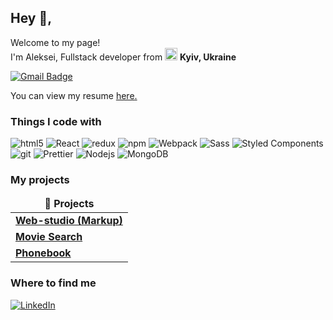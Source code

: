 ## Hey 👋, 


<p>Welcome to my page! </br> I'm Aleksei, Fullstack developer from <img src="https://img.icons8.com/color/48/000000/ukraine.png" width="20"/> <b>Kyiv, Ukraine</b>

[![Gmail Badge](https://img.shields.io/badge/-kukharchuk.work@gmail.com-c14438?style=flat&logo=Gmail&logoColor=white&link=mailto:kukharchuk.work@gmail.com)](mailto:kukharchuk.work@gmail.com) <p align='left'> You can view my resume <a href='https://drive.google.com/file/d/1yCLwme3bGX0mFDb3GEpr6fNSxO7_ru50/view?usp=sharing ' target=_blank><u>here</u>.</a></p>

<h3>Things I code with</h3>
<p>
  <img alt="html5" src="https://img.shields.io/badge/-HTML5-E34F26?style=flat-square&logo=html5&logoColor=white" />
  <img alt="React" src="https://img.shields.io/badge/-React-45b8d8?style=flat-square&logo=react&logoColor=white" />
  <img alt="redux" src="https://img.shields.io/badge/-Redux-764ABC?style=flat-square&logo=redux&logoColor=white" />
  <img alt="npm" src="https://img.shields.io/badge/-NPM-CB3837?style=flat-square&logo=npm&logoColor=white" />
  <img alt="Webpack" src="https://img.shields.io/badge/-Webpack-8DD6F9?style=flat-square&logo=webpack&logoColor=white" /> 
  <img alt="Sass" src="https://img.shields.io/badge/-Sass-CC6699?style=flat-square&logo=sass&logoColor=white" />
  <img alt="Styled Components" src="https://img.shields.io/badge/-Styled_Components-db7092?style=flat-square&logo=styled-components&logoColor=white" />
  <img alt="git" src="https://img.shields.io/badge/-Git-F05032?style=flat-square&logo=git&logoColor=white" />
  <img alt="Prettier" src="https://img.shields.io/badge/-Prettier-F7B93E?style=flat-square&logo=prettier&logoColor=white" />
  <img alt="Nodejs" src="https://img.shields.io/badge/-Nodejs-43853d?style=flat-square&logo=Node.js&logoColor=white" />
  <img alt="MongoDB" src="https://img.shields.io/badge/-MongoDB-13aa52?style=flat-square&logo=mongodb&logoColor=white" />
  
</p>

<h3>My projects</h3>
<table>
  <thead align="center">
    <tr border: none;>
      <td><b>🎁 Projects</b></td>
    </tr>
  </thead>
  <tbody>
    <tr>
      <td><a href="https://aleksei-kukharchuk.github.io/goit-markup-hw-08/"><b>Web-studio (Markup)</b></a></td>
    </tr>
	  <tr>
      <td><a href="https://akv-netlify-homework.netlify.app/"><b>Movie Search</b></a></td>
    </tr>
    <tr>
      <td><a href="https://akv-09-hw-phonebook.netlify.app/"><b>Phonebook</b></a></td>
    </tr>
  </tbody>
</table>

<h3>Where to find me</h3>
<p><a href="https://www.linkedin.com/in/aleksei-kukharchuk-608753193" target="_blank"><img alt="LinkedIn" src="https://img.shields.io/badge/linkedin-%230077B5.svg?&style=for-the-badge&logo=linkedin&logoColor=white" /></a>
</p>
